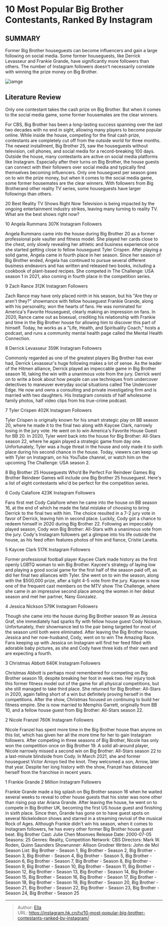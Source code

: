 # 10 Most Popular Big Brother Contestants, Ranked By Instagram


## SUMMARY 


 Former Big Brother houseguests can become influencers and gain a large following on social media. 
 Some former houseguests, like Derrick Levasseur and Frankie Grande, have significantly more followers than others. 
 The number of Instagram followers doesn&#39;t necessarily correlate with winning the prize money on Big Brother. 

![iamge](https://static1.srcdn.com/wordpress/wp-content/uploads/2023/12/10-most-popular-big-brother-contestants-ranked-by-instagram.png)

## Literature Review
Only one contestant takes the cash prize on Big Brother. But when it comes to the social media game, some former housemates are the clear winners.




For CBS, Big Brother has been a long-lasting success spanning over the last two decades with no end in sight, allowing many players to become popular online. While inside the house, competing for the final cash prize, contestants are completely cut off from the outside world for three months. The newest installment, Big Brother 25, saw the houseguests without television, cell phones, and social media for a record-breaking 100 days.
Outside the house, many contestants are active on social media platforms like Instagram. Especially after their turns on Big Brother, the house guests can connect with their followers over social media and typically find themselves becoming influencers. Only one houseguest per season goes on to win the prize money, but when it comes to the social media game, some former housemates are the clear winners. With followers from Big Brotherand other reality TV series, some houseguests have larger followings than others.
            
 
 20 Best Reality TV Shows Right Now 
Television is being impacted by the ongoing entertainment industry strikes, leaving many turning to reality TV. What are the best shows right now?













 








 10  Angela Rummans 
307K Instagram Followers


Angela Rummans came into the house during Big Brother 20 as a former professional pole vaulter and fitness model. She played her cards close to the chest, only slowly revealing her athletic and business experience once she started getting close to fellow houseguest Tyler Crispen. After playing a solid game, Angela came in fourth place in her season. Since her season of Big Brother ended, Angela has continued to pursue several different business endeavors and has written and released two books, including a cookbook of plant-based recipes. She competed in The Challenge: USA season 1 in 2021, also coming in fourth place in the competition series.





 9  Zach Rance 
312K Instagram Followers


 







Zach Rance may have only placed ninth in his season, but his &#34;Are they or aren&#39;t they?&#34; showmance with fellow houseguest Frankie Grande, along with his personality, won the hearts of fans. He was nominated for America&#39;s Favorite Houseguest, clearly making an impression on fans. In 2020, Rance came out as bisexual, crediting his relationship with Frankie and time in the Big Brother house for allowing him to discover this part of himself. Today, he works as a &#34;Life, Health, and Spirituality Coach,&#34; hosts a podcast, and runs a community mental health page called the Mental Health Connection.





 8  Derrick Levasseur 
359K Instagram Followers
        

Commonly regarded as one of the greatest players Big Brother has ever had, Derrick Levasseur&#39;s huge following makes a lot of sense. As the leader of the Hitmen alliance, Derrick played an impeccable game in Big Brother season 16, taking the win with a unanimous vote from the jury. Derrick went on to write a book about how people can use techniques from undercover detectives to maneuver everyday social situations called The Undercover Edge. He now and owns a consulting and private investigating firm and is married with two daughters. His Instagram consists of half wholesome family photos, half video clips from his true-crime podcast.





 7  Tyler Crispen 
402K Instagram Followers
        

Tyler Crispen is originally known for his smart strategic play on BB season 20, where he made it to the final two along with Kaycee Clark, narrowly losing in the jury vote. He went on to win America&#39;s Favorite House Guest for BB 20. In 2020, Tyler went back into the house for Big Brother: All-Stars season 22, where he again played a strategic game from day one. Unfortunately, Tyler was a huge threat in the house and only made it to sixth place during his second chance in the house. Today, viewers can keep up with Tyler on Instagram, on his YouTube channel, or watch him on the upcoming The Challenge: USA season 2.
            
 
 8 Big Brother 25 Houseguests Who’d Be Perfect For Reindeer Games 
Big Brother Reindeer Games will include one Big Brother 25 houseguest. Here&#39;s a list of eight contestants who&#39;d be perfect for the competition series.









 6  Cody Calafiore 
423K Instagram Followers


 







Fans first met Cody Calafiore when he came into the house on BB season 16, at the end of which he made the fatal mistake of choosing to bring Derrick to the final two with him. The choice resulted in a 7-2 jury vote in favor of Derrick, leaving him in second place. Luckily, Cody got a chance to redeem himself in 2020 during Big Brother 22. Following an impeccably played season, Cody won Big Brother: All-Stars with a unanimous vote from the jury. Cody&#39;s Instagram followers get a glimpse into his life outside the house, as his feed often features photos of him and fiance, Cristie Laratta.





 5  Kaycee Clark 
517K Instagram Followers


 







Former professional football player Kaycee Clark made history as the first openly LGBTQ woman to win Big Brother. Kaycee&#39;s strategy of laying low and playing a good social game for the first half of the season paid off, as did her final two alliances with Tyler. She went on to win the season, along with the $500,000 prize, after a tight 4-5 vote from the jury. Kaycee is now one of the frequent cast members on the MTV show The Challenge, where she came in an impressive second place among the women in her debut season and met her partner, Nany Gonzalez.





 4  Jessica Nickson 
579K Instagram Followers


Though she came into the house during Big Brother season 19 as Jessica Graf, she immediately had sparks fly with fellow house guest Cody Nickson. Unfortunately, their showmance led to the pair being targeted for most of the season until both were eliminated. After leaving the Big Brother house, Jessica and her now-husband, Cody, went on to win The Amazing Race. Fans keeping up with Jessica on Instagram will find her feed filled with adorable baby pictures, as she and Cody have three kids of their own and are expecting a fourth.





 3  Christmas Abbott 
640K Instagram Followers
        

Christmas Abbott is perhaps most remembered for competing on Big Brother season 19, despite breaking her foot in week two. Her injury took this former fitness model out of the game for all physical competitions, but she still managed to take third place. She returned for Big Brother: All-Stars in 2020, again falling short of a win but definitely proving herself in the competitions. After the show, Christmas focused on continuing to build her fitness empire. She is now married to Memphis Garrett, originally from BB 10, and a fellow house guest from Big Brother: All-Stars season 22.





 2  Nicole Franzel 
760K Instagram Followers
        

Nicole Franzel has spent more time in the Big Brother house than anyone on this list, which has given her all the more time for her to gain Instagram followers. After competing in three seasons of Big Brother, Nicole has only won the competition once on Big Brother 19. A solid all-around player, Nicole narrowly missed a second win on Big Brother: All-Stars season 22 to a last-minute blindside from Cody. In March 2021, she and former houseguest Victor Arroyo tied the knot. They welcomed a son, Arrow, later that year. Despite her long history with the show, Franzel has distanced herself from the franchise in recent years.





 1  Frankie Grande 
2 Million Instagram Followers
        

Frankie Grande made a big splash on Big Brother season 16 when he waited several weeks to reveal to other house guests that his sister was none other than rising pop star Ariana Grande. After leaving the house, he went on to compete in Big Brother UK, becoming the first US house guest and finishing in sixth place. Since then, Grande has gone on to have guest spots on several Nickelodeon shows and starred in a streaming revival of the musical Rock of Ages. Although Frankie didn&#39;t win his season, when it comes to Instagram followers, he has every other former Big Brother house guest beat.
               Big Brother   Cast:   Julie Chen Moonves    Release Date:   2000-07-05    Seasons:   25    Genres:   Reality, Competition    Network:   CBS    Directors:   Mark W. Roden, Quinn Saunders    Showrunner:   Allison Grodner    Writers:   John de Mol    Season List:   Big Brother - Season 1, Big Brother - Season 2, Big Brother - Season 3, Big Brother - Season 4, Big Brother - Season 5, Big Brother - Season 6, Big Brother - Season 7, Big Brother - Season 8, Big Brother - Season 9, Big Brother - Season 10, Big Brother - Season 11, Big Brother - Season 12, Big Brother - Season 13, Big Brother - Season 14, Big Brother - Season 15, Big Brother - Season 16, Big Brother - Season 17, Big Brother - Season 18, Big Brother - Season 19, Big Brother - Season 20, Big Brother - Season 21, Big Brother - Season 22, Big Brother - Season 23, Big Brother - Season 24, Big Brother - Season 25      

---

> Author: [Ella](https://instagram.hk.cn/)  
> URL: https://instagram.hk.cn/tv/10-most-popular-big-brother-contestants-ranked-by-instagram/  

